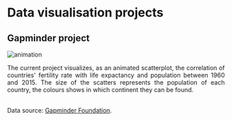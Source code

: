 # Data visualisation projects

## Gapminder project

![animation](https://github.com/elenamedea/data-visualisation/blob/main/Visualisation_with_python/Gapminder_project/gif/animatedscatter_step_by_1.gif)

<div align="justify">The current project visualizes, as an animated scatterplot, the correlation of countries' fertility rate with life expactancy and population between 1960 and 2015. The size of the scatters represents the population of each country, the colours shows in which continent they can be found.</div><br>

Data source: [Gapminder Foundation](https://www.gapminder.org/data/).<br>
